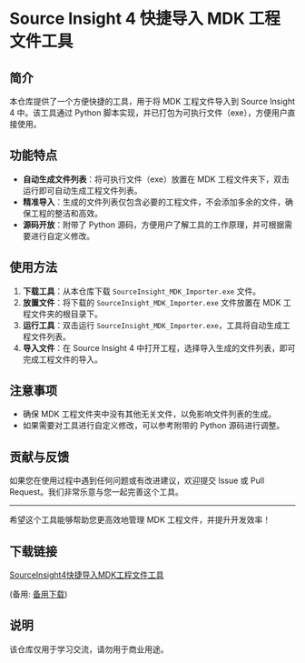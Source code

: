 # Source Insight 4 快捷导入 MDK 工程文件工具

## 简介

本仓库提供了一个方便快捷的工具，用于将 MDK 工程文件导入到 Source Insight 4 中。该工具通过 Python 脚本实现，并已打包为可执行文件（exe），方便用户直接使用。

## 功能特点

- **自动生成文件列表**：将可执行文件（exe）放置在 MDK 工程文件夹下，双击运行即可自动生成工程文件列表。
- **精准导入**：生成的文件列表仅包含必要的工程文件，不会添加多余的文件，确保工程的整洁和高效。
- **源码开放**：附带了 Python 源码，方便用户了解工具的工作原理，并可根据需要进行自定义修改。

## 使用方法

1. **下载工具**：从本仓库下载 `SourceInsight_MDK_Importer.exe` 文件。
2. **放置文件**：将下载的 `SourceInsight_MDK_Importer.exe` 文件放置在 MDK 工程文件夹的根目录下。
3. **运行工具**：双击运行 `SourceInsight_MDK_Importer.exe`，工具将自动生成工程文件列表。
4. **导入文件**：在 Source Insight 4 中打开工程，选择导入生成的文件列表，即可完成工程文件的导入。

## 注意事项

- 确保 MDK 工程文件夹中没有其他无关文件，以免影响文件列表的生成。
- 如果需要对工具进行自定义修改，可以参考附带的 Python 源码进行调整。

## 贡献与反馈

如果您在使用过程中遇到任何问题或有改进建议，欢迎提交 Issue 或 Pull Request。我们非常乐意与您一起完善这个工具。

---

希望这个工具能够帮助您更高效地管理 MDK 工程文件，并提升开发效率！

## 下载链接
[SourceInsight4快捷导入MDK工程文件工具](https://pan.quark.cn/s/93cd3007e848) 

(备用: [备用下载](https://pan.baidu.com/s/1c---FdENpKvJ5U0f_abPKg?pwd=1234))

## 说明

该仓库仅用于学习交流，请勿用于商业用途。
